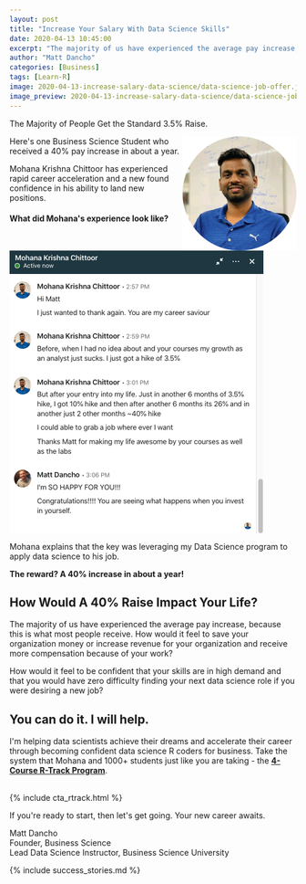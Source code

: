 ```yaml
---
layout: post
title: "Increase Your Salary With Data Science Skills"
date: 2020-04-13 10:45:00
excerpt: "The majority of us have experienced the average pay increase, because this is what most people receive. How would it feel to save your organization money or increase revenue for your organization and receive more compensation because of your work?"
author: "Matt Dancho"
categories: [Business]
tags: [Learn-R]
image: 2020-04-13-increase-salary-data-science/data-science-job-offer.jpg
image_preview: 2020-04-13-increase-salary-data-science/data-science-job-offer-preview.jpg
---
```


The Majority of People Get the Standard 3.5% Raise.

<img src="/assets/2020-04-13-increase-salary-data-science/Mohana-data-science.png" align="right" style="border:0; box-shadow:none; height:200px; width:200px;">

Here's one Business Science Student who received a 40% pay increase in about a year.

Mohana Krishna Chittoor has experienced rapid career acceleration and a new found confidence in his ability to land new positions.


#### What did Mohana's experience look like?

<img src="/assets/2020-04-13-increase-salary-data-science/Mohana-increse-salary-messages.png" align="center">

Mohana explains that the key was leveraging my Data Science program to apply data science to his job. 

__The reward? A 40% increase in about a year!__


## How Would A 40% Raise Impact Your Life?

The majority of us have experienced the average pay increase, because this is what most people receive. How would it feel to save your organization money or increase revenue for your organization and receive more compensation because of your work?

How would it feel to be confident that your skills are in high demand and that you would have zero difficulty finding your next data science role if you were desiring a new job?

## You can do it. I will help. 

I'm helping data scientists achieve their dreams and accelerate their career through becoming confident data science R coders for business. Take the system that Mohana and 1000+ students just like you are taking - the [__4-Course R-Track Program__](https://university.business-science.io/p/4-course-bundle-machine-learning-and-web-applications-r-track-101-102-201-202a/?coupon_code=ds4b15). 

<br>
{% include cta_rtrack.html %}
<br>

If you're ready to start, then let's get going. Your new career awaits. 

Matt Dancho
<br>
Founder, Business Science
<br>
Lead Data Science Instructor, Business Science University

{% include success_stories.md %}



